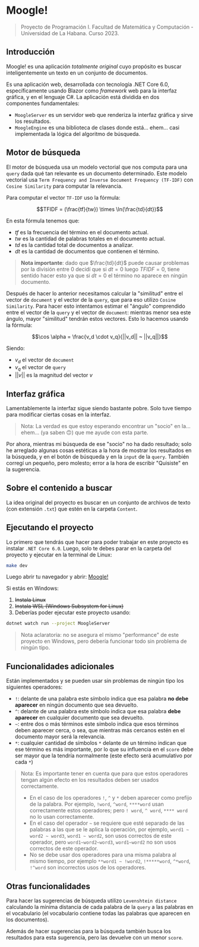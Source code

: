 # Moogle!

> Proyecto de Programación I.
> Facultad de Matemática y Computación - Universidad de La Habana.
> Curso 2023.

## Introducción

Moogle! es una aplicación *totalmente original* cuyo propósito es buscar inteligentemente un texto en un conjunto de documentos.

Es una aplicación web, desarrollada con tecnología .NET Core 6.0, específicamente usando Blazor como *framework* web para la interfaz gráfica, y en el lenguaje C#.
La aplicación está dividida en dos componentes fundamentales:

- `MoogleServer` es un servidor web que renderiza la interfaz gráfica y sirve los resultados.
- `MoogleEngine` es una biblioteca de clases donde está... ehem... casi implementada la lógica del algoritmo de búsqueda.

## Motor de búsqueda

El motor de búsqueda usa un modelo vectorial que nos computa para una `query` dada qué tan relevante es un documento determinado. Este modelo vectorial usa `Term Frequency and Inverse Document Frequency (TF-IDF)` con `Cosine Similarity` para computar la relevancia. 

Para computar el vector `TF-IDF` uso la fórmula:

$$TFIDF = (\frac{tf}{tw}) \times \ln(\frac{td}{dt})$$

En esta fórmula tenemos que:
 * $tf$ es la frecuencia del término en el documento actual.
 * $tw$ es la cantidad de palabras totales en el documento actual.
 * $td$ es la cantidad total de documentos a analizar.
 * $dt$ es la cantidad de documentos que contienen el término.

> **Nota importante**: dado que $\frac{td}{dt}$ puede causar problemas por la división entre $0$ decidí que si $dt = 0$ luego $TFIDF = 0$, tiene sentido hacer esto ya que si $dt = 0$ el término no aparece en ningún documento.

Después de hacer lo anterior necesitamos calcular la "similitud" entre el vector de `document` y el vector de la `query`, que para eso utilizo `Cosine Similarity`. 
Para hacer esto intentamos estimar el "ángulo" comprendido entre el vector de la `query` y el vector de `document`: mientras menor sea este ángulo, mayor "similitud" tendrán estos vectores. Esto lo hacemos usando la fórmula:

$$\cos \alpha = \frac{v_d \cdot v_q}{||v_d|| ~ ||v_q||}$$

Siendo:
 * $v_d$ el vector de `document`
 * $v_q$ el vector de `query`
 * $||v||$ es la magnitud del vector $v$

## Interfaz gráfica

Lamentablemente la interfaz sigue siendo bastante pobre. Solo tuve tiempo para modificar ciertas cosas en la interfaz. 

> Nota: La verdad es que estoy esperando encontrar un "socio" en la... ehem... (ya saben 🙃) que me ayude con esta parte.

Por ahora, mientras mi búsqueda de ese "socio" no ha dado resultado; solo he arreglado algunas cosas estéticas a la hora de mostrar los resultados en la búsqueda, y en el botón de búsqueda y en la `input` de la `query`. También corregí un pequeño, pero molesto; error a la hora de escribir "Quisiste" en la sugerencia.

## Sobre el contenido a buscar

La idea original del proyecto es buscar en un conjunto de archivos de texto (con extensión `.txt`) que estén en la carpeta `Content`.

## Ejecutando el proyecto

Lo primero que tendrás que hacer para poder trabajar en este proyecto es instalar `.NET Core 6.0`. Luego, solo te debes parar en la carpeta del proyecto y ejecutar en la terminal de Linux:

```bash
make dev
```

Luego abrir tu navegador y abrir: [Moogle!](http://localhost:5000)

Si estás en Windows:
 1. ~~Instala Linux~~
 2. ~~Instala WSL (Windows Subsystem for Linux)~~
 3. Deberías poder ejecutar este proyecto usando: 
 
 ```bash
 dotnet watch run --project MoogleServer
 ```
 
> Nota aclaratoria: no se asegura el mismo "performance" de este proyecto en Windows, pero debería funcionar todo sin problema de ningún tipo.

## Funcionalidades adicionales

Están implementados y se pueden usar sin problemas de ningún tipo los siguientes operadores:

 * `!`: delante de una palabra este símbolo indica que esa palabra **no debe aparecer** en ningún documento que sea devuelto.
 * `^`: delante de una palabra este símbolo indica que esa palabra **debe aparecer** en cualquier documento que sea devuelto.
 * `~`: entre dos o más términos este símbolo indica que esos términos deben aparecer cerca, o sea, que mientras más cercanos estén en el documento mayor será la relevancia.
 * `*`: cualquier cantidad de símbolos `*` delante de un término indican que ese término es más importante, por lo que su influencia en el `score` debe ser mayor que la tendría normalmente (este efecto será acumulativo por cada `*`)
 
> Nota: Es importante tener en cuenta que para que estos operadores tengan algún efecto en los resultados deben ser usados correctamente. 
> * En el caso de los operadores `!`, `^` y `*` deben aparecer como prefijo de la palabra. Por ejemplo, `!word`, `^word`, `****word` usan correctamente estos operadores; pero `! word`, `^ word`, `**** word` no lo usan correctamente.
> * En el caso del operador `~` se requiere que esté separado de las palabras a las que se le aplica la operación, por ejemplo, `word1 ~ word2 ~ word3`, `word1 ~ word2`, son usos correctos de este operador, pero `word1~word2~word3`, `word1~word2` no son usos correctos de este operador. 
> * No se debe usar dos operadores para una misma palabra al mismo tiempo, por ejemplo `**word1 ~ !word2`, `!*****word`, `^*word`, `!^word` son incorrectos usos de los operadores.
 
## Otras funcionalidades

Para hacer las sugerencias de búsqueda utilizo `Levenshtein distance` calculando la mínima distancia de cada palabra de la `query` a las palabras en el vocabulario (el vocabulario contiene todas las palabras que aparecen en los documentos).

Además de hacer sugerencias para la búsqueda también busca los resultados para esta sugerencia, pero las devuelve con un menor `score`.